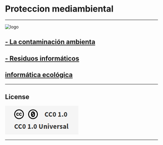# Proteccion mediambiental

***
![logo](/establecer-conservacion-ecologica-proteccion-medio-ambiente_24877-53676.avif)


## [- La contaminación ambienta](https://github.com/ciscoAnass/Proteccion-mediambiental/blob/main/La-contaminaci%C3%B3n-ambienta)
## [- Residuos informáticos](https://github.com/ciscoAnass/Proteccion-mediambiental/blob/main/Residuos-informaticos)
## [informática ecológica](https://github.com/ciscoAnass/Proteccion-mediambiental/blob/main/infromatica-ecologica)


***
## License

![License](/license.png)

***
